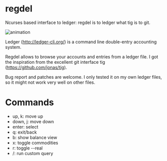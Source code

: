 # regdel
Ncurses based interface to ledger: regdel is to ledger what tig is to git.

![animation](/animation.gif?raw=true)

Ledger (http://ledger-cli.org/) is a command line double-entry accounting
system.

Regdel allows to browse your accounts and entries from a ledger file.  I got
the inspiration from the excellent git interface tig
(https://github.com/jonas/tig).

Bug report and patches are welcome.  I only tested it on my own ledger files,
so it might not work very well on other files.

# Commands

- up, k: move up
- down, j: move down
- enter: select
- q: exit/back
- b: show balance view
- x: toggle commodities
- r: toggle --real
- /: run custom query
